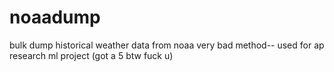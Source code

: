# noaadump
bulk dump historical weather data from noaa very bad method-- used for ap research ml project (got a 5 btw fuck u)
